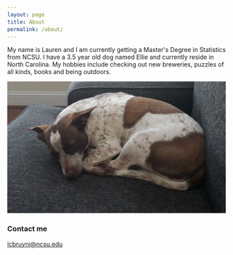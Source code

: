 ```yaml
---
layout: page
title: About
permalink: /about/
---
```


My name is Lauren and I am currently getting a Master's Degree in Statistics from NCSU. I have a 3.5 year old dog named Ellie and currently reside in North Carolina. My hobbies include checking out new breweries, puzzles of all kinds, books and being outdoors. 


![alt text][logo]

[logo]: https://raw.githubusercontent.com/lcwitek/lcwitek.github.io/master/images/Ellie4.jpg


### Contact me

[lcbruyni@ncsu.edu](mailto:lcbruyni@ncsu.edu)
